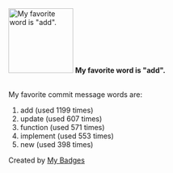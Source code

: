 <img src="https://my-badges.github.io/my-badges/favorite-word.png" alt="My favorite word is &quot;add&quot;." title="My favorite word is &quot;add&quot;." width="128">
<strong>My favorite word is &quot;add&quot;.</strong>
<br><br>

My favorite commit message words are:

1. add (used 1199 times)
2. update (used 607 times)
3. function (used 571 times)
4. implement (used 553 times)
5. new (used 398 times)


Created by <a href="https://github.com/my-badges/my-badges">My Badges</a>